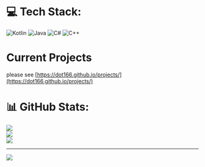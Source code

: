 
# 💻 Tech Stack:
![Kotlin](https://img.shields.io/badge/kotlin-%237F52FF.svg?style=for-the-badge&logo=kotlin&logoColor=white) ![Java](https://img.shields.io/badge/java-%23ED8B00.svg?style=for-the-badge&logo=openjdk&logoColor=white) ![C#](https://img.shields.io/badge/c%23-%23239120.svg?style=for-the-badge&logo=csharp&logoColor=white) ![C++](https://img.shields.io/badge/c++-%2300599C.svg?style=for-the-badge&logo=c%2B%2B&logoColor=white)

# Current Projects 

please see [https://dot166.github.io/projects/](https://dot166.github.io/projects/)

# 📊 GitHub Stats:
![](https://github-readme-stats.vercel.app/api?username=dot166&theme=dark&hide_border=false&include_all_commits=true&count_private=false)<br/>
![](https://github-readme-streak-stats.herokuapp.com/?user=dot166&theme=dark&hide_border=false)<br/>
![](https://github-readme-stats.vercel.app/api/top-langs/?username=dot166&theme=dark&hide_border=false&include_all_commits=false&count_private=false&layout=compact)

---
[![](https://visitcount.itsvg.in/api?id=dot166&icon=0&color=0)](https://visitcount.itsvg.in)
